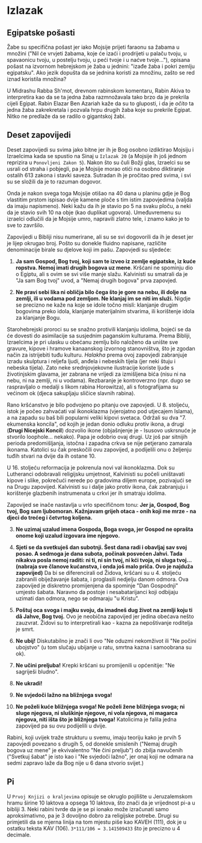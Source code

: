 # Izlazak

## Egipatske pošasti

Žabe su specifična pošast jer iako Mojsije prijeti faraonu sa žabama u množini ("Nil će vrvjeti žabama, koje će izaći i prodrijeti u palaču tvoju, u spavaonicu tvoju, u postelju tvoju, u peći tvoje i u naćve tvoje..."), opisana pošast na izvornom hebrejskom je žaba u jednini: "izađe žaba i pokri zemlju egipatsku". Ako jezik dopušta da se jednina koristi za množinu, zašto se red iznad koristila množina?

U Midrashu Rabba Sh'mot, drevnom rabinskom komentaru, Rabin Akiva to interpretira kao da se ta jedna žaba razmnožavala tako brzo da je prekrila cijeli Egipat. Rabin Elazar Ben Azariah kaže da su to gluposti, i da je *očito* ta jedna žaba zakrekretala i pozvala hrpu drugih žaba koje su prekrile Egipat. Nitko ne predlaže da se radilo o gigantskoj žabi.

## Deset zapovijedi

Deset zapovijedi su svima jako bitne jer ih je Bog osobno izdiktirao Mojsiju i Izraelcima kada se spustio na Sinaj u `Izlazak 20` (a Mojsije ih još jednom reprizira u `Ponovljeni Zakon 5`). Nakon što su čuli Božji glas, Izraelci su se usrali od straha i pobjegli, pa je Mojsije morao otići na osobno diktiranje ostalih 613 zakona i stavki saveza. Sutradan ih je pročitao pred svima, i svi su se složili da je to razuman dogovor.

Onda je nakon svega toga Mojsije otišao na 40 dana u planinu gdje je Bog vlastitim prstom ispisao dvije kamene ploče s tim istim zapovjedima (valjda da imaju napismeno). Neki kažu da ih je stavio po 5 na svaku ploču, a neki da je stavio svih 10 na obje (kao duplikat ugovora). Umeđuvremenu su izraelci odlučili da je Mojsije umro, napravili zlatno tele, i znamo kako je to sve to završilo.

Zapovijedi u Bibliji nisu numerirane, ali su se svi dogovorili da ih je deset jer je lijep okrugao broj. Pošto su donekle fluidno napisane, različite denominacije birale su djelove koji im pašu. Zapovjedi su sljedeće:

1. **Ja sam Gospod, Bog tvoj, koji sam te izveo iz zemlje egipatske, iz kuće ropstva. Nemoj imati drugih bogova uz mene**. Kršćani ne spominju dio o Egiptu, ali s ovim se svi više manje slažu. Kalvinisti su smatrali da je "Ja sam Bog tvoj" uvod, a "Nemaj drugih bogova" prva zapovjed.

2. **Ne pravi sebi lika ni obličja bilo čega što je gore na nebu, ili dolje na zemlji, ili u vodama pod zemljom. Ne klanjaj im se niti im služi.** Nigdje se precizno ne kaže na koje se idole točno misli: klanjanje drugim bogovima preko idola, klanjanje materijalnim stvarima, ili korištenje idola za klanjanje Bogu.

Starohebrejski proroci su se snažno protivili klanjanju idolima, bojeći se da će dovesti do asimilacije sa susjednim paganskim kulturama. Prema Bibliji, Izraelcima je pri ulasku u obećanu zemlju bilo naloženo da unište sve gravure, kipove i hramove kanaanskog izvornog stanovništva, što je zgodan način za istrijebiti tuđu kulturu. *Halakha* prema ovoj zapovjedi zabranjuje izradu skulptura i reljefa ljudi, anđela i nebeskih tijela (jer neki štuju i nebeska tijela). Zato neke srednjovjekovne ilustracije koriste ljude s životinjskim glavama, jer zabrana ne vrijedi za izmišljena bića (nisu ni na nebu, ni na zemlji, ni u vodama). Rezbaranje je kontroverzno (npr. dugo se raspravljalo o medalji s likom rabina Horowitza), ali s fotografijama su većinom ok (djeca sakupljaju sličice slavnih rabina).

Rano kršćanstvo je bilo podvojeno po pitanju ove zapovjedi. U 8. stoljeću, istok je počeo zahvaćati val ikonoklazma (vjerojatno pod utjecajem Islama), a na zapadu su baš bili popularni veliki kipovi svetaca. Održali su dva "7. ekumenska koncila", od kojih je jedan donio odluku protiv ikona, a drugi (**Drugi Nicejski Koncil**) dozvolio ikone (objašnjenje je - Isusovo uskrsnuće je stvorilo loophole... nekako). Papa je odobrio ovaj drugi. Uz još par sitnijih perioda predomišljanja, istočna i zapadna crkva se nije petjerano zamarala ikonama. Katolici su čak preskočili ovu zapovijed, a podijelili onu o željenju tuđih stvari na dvije da ih ostane 10.

U 16. stoljeću reformacija je pokrenula novi val ikonoklazma. Dok su Lutheranci odobravali religijsku umjetnost, Kalvinisti su počeli uništavati kipove i slike, pokrečući nerede po gradovima diljem europe, pozivajući se na Drugu zapovijed. Kalvinisti su i dalje jako protiv ikona, čak zabranjuju i korištenje glazbenih instrumenata u crkvi jer ih smatraju idolima.

Zapovijed se inače nastavlja u vrlo specifičnom tonu: **Jer ja, Gospod, Bog tvoj, Bog sam ljubomoran. Kažnjavam grijeh otaca - onih koji me mrze - na djeci do trećeg i četvrtog koljena.**

3. **Ne uzimaj uzalud imena Gospoda, Boga svoga, jer Gospod ne oprašta onome koji uzalud izgovara ime njegovo.**

4. **Sjeti se da svetkuješ dan subotnji. Šest dana radi i obavljaj sav svoj posao. A sedmoga je dana subota, počinak posvećen Jahvi. Tada nikakva posla nemoj raditi: ni ti, ni sin tvoj, ni kći tvoja, ni sluga tvoj... (nabraja sve članove kućanstva, i onda još malo priča. Ovo je najduža zapovijed)** Da bi se diferencirali od Židova, kršćani su u 4. stoljeću zabranili obiježavanje šabata, i proglasili nedjelju danom odmora. Ova zapovijed je diskretno promijenjena da spominje "Dan Gospodnji" umjesto šabata. Naravno da postoje i nesabatarijanci koji odbijaju uzimati dan odmora, nego se odmaraju "u Kristu".

5. **Poštuj oca svoga i majku svoju, da imadneš dug život na zemlji koju ti dâ Jahve, Bog tvoj.** Ovo je neobična zapovijed jer jedina obećava nešto zauzvrat. Židovi su to interpretirali kao - kazna za nepoštivanje roditelja je smrt.

6. **Ne ubij!** Diskutabilno je znači li ovo "Ne oduzmi nekomživot ili "Ne počini ubojstvo" (u tom slučaju ubijanje u ratu, smrtna kazna i samoobrana su ok).

7. **Ne učini preljuba!** Krepki kršćani su promijenili u općenitije: "Ne sagriješi bludno".

8. **Ne ukradi!**

9. **Ne svjedoči lažno na bližnjega svoga!**

10. **Ne poželi kuće bližnjega svoga! Ne poželi žene bližnjega svoga; ni sluge njegova, ni sluškinje njegove, ni vola njegova, ni magarca njegova, niti išta što je bližnjega tvoga!** Katolicima je falila jedna zapovijed pa su ovu podijelili u dvije.

Rabini, koji uvijek traže strukturu u svemu, imaju teoriju kako je prvih 5 zapovjedi povezano s drugih 5, od donekle smislenih ("Nemaj drugih bogova uz mene" je ekvivalentno "Ne čini preljub") do zbilja navučenih ("Svetkuj šabat" je isto kao i "Ne svjedoči lažno", jer onaj koji ne odmara na sedmi zapravo laže da Bog nije u 6 dana stvorio svijet.)

## Pi

U `Prvoj Knjizi o kraljevima` opisuje se okruglo pojilište u Jeruzalemskom hramu širine 10 laktova a opsega 10 laktova, što znači da je vrijednost pi-a u bibliji 3. Neki rabini tvrde da je se pi ionako može izračunati samo aproksimativno, pa je 3 dovoljno dobro za religijske potrebe. Drugi su primjetili da se mjerna linija na tom mjestu piše kao KAVEH (111), dok je u ostatku teksta KAV (106). `3*111/106 = 3.141509433` što je precizno u 4 decimale.


